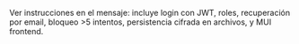 Ver instrucciones en el mensaje: incluye login con JWT, roles, recuperación por email, bloqueo >5 intentos, persistencia cifrada en archivos, y MUI frontend.
